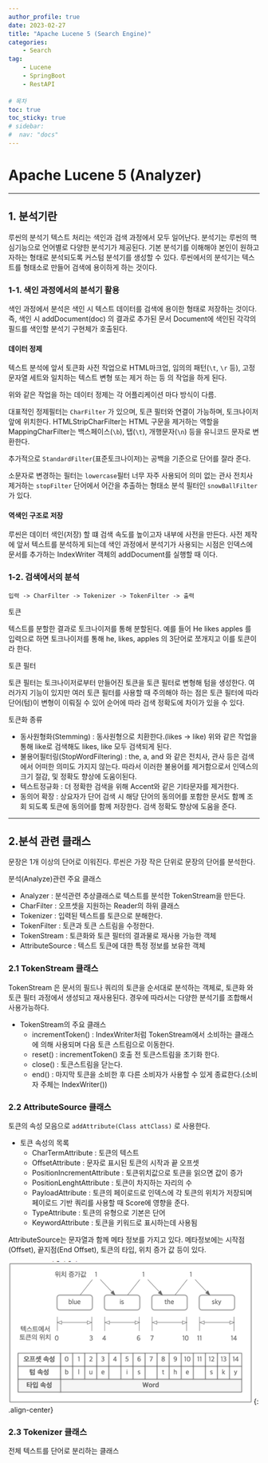 ```yaml
---
author_profile: true
date: 2023-02-27
title: "Apache Lucene 5 (Search Engine)"
categories: 
    - Search
tag: 
    - Lucene
    - SpringBoot
    - RestAPI

# 목차
toc: true  
toc_sticky: true 
# sidebar:
#  nav: "docs"
---
```


# Apache Lucene 5 (Analyzer)

---

## 1. 분석기란

루씬의 분석기 텍스트 처리는 색인과 검색 과정에서 모두 일어난다.
분석기는 루씬의 핵심기능으로 언어별로 다양한 분석기가 제공된다.
기본 분석기를 이해해야 본인이 원하고자하는 형태로 분석되도록 커스텀 분석기를 생성할 수 있다.
루씬에서의 분석기는 텍스트를 형태소로 만들어 검색에 용이하게 하는 것이다.

### 1-1. 색인 과정에서의 분석기 활용

색인 과정에서 분석은 색인 시 텍스트 데이터를 검색에 용이한 형태로 저장하는 것이다.
즉, 색인 시 addDocument(doc) 의 결과로 추가된 문서 Document에 색인된 각각의 필드를 색인할 분석기 구현체가 호출된다.

#### 데이터 정제

텍스트 분석에 앞서 토큰화 사전 작업으로 HTML마크업, 임의의 패턴(`\t`, `\r` 등), 고정 문자열 세트와 일치하는 텍스트 변형 또는 제거 하는 등 의 작업을 하게 된다.

위와 같은 작업을 하는 데이터 정제는 각 어플리케이션 마다 방식이 다름.

대표적인 정제필터는 `CharFilter` 가 있으며, 토큰 필터와 연결이 가능하며, 토크나이저 앞에 위치한다.
HTMLStripCharFilter는 HTML 구문을 제거하는 역할을 MappingCharFilter는 백스페이스(`\b`), 탭(`\t`), 개행문자(`\n`) 등을 유니코드 문자로 변환한다. 

추가적으로 `StandardFilter`(표준토크나이저)는 공백을 기준으로 단어를 잘라 준다.

소문자로 변경하는 필터는 `lowercase`필터
너무 자주 사용되어 의미 없는 관사 전치사 제거하는 `stopFilter`
단어에서 어간을 추출하는 형태소 분석 필터인 `snowBallFilter` 가 있다.

#### 역색인 구조로 저장

루씬은 데이터 색인(저장) 할 떄 검색 속도를 높이고자 내부에 사전을 만든다.
사전 제작에 앞서 텍스트를 분석하게 되는데 색인 과정에서 분석기가 사용되는 시점은 인덱스에 문서를 추가하는 IndexWriter 객체의 addDocument를 실행할 때 이다.

### 1-2. 검색에서의 분석

```
입력 -> CharFilter -> Tokenizer -> TokenFilter -> 출력
```

토큰 

텍스트를 분할한 결과로 토크나이저를 통해 분할된다. 예를 들어 He likes apples 를 입력으로 하면 토크나이저를 통해 he, likes, apples 의 3단어로 쪼개지고 이를 토큰이라 한다.

토큰 필터 

토큰 필터는 토크나이저로부터 만들어진 토큰을 토큰 필터로 변형해 텀을 생성한다. 여러가지 기능이 있지만 여러 토큰 필터를 사용할 때 주의해야 하는 점은 토큰 필터에 따라 단어(텀)이 변형이 이뤄질 수 있어 순어에 따라 검색 정확도에 차이가 있을 수 있다.

토큰화 종류

- 동사원형화(Stemming) : 동사원형으로 치환한다.(likes -> like) 위와 같은 작업을 통해 like로 검색해도 likes, like 모두 검색되게 된다.
- 불용어필터링(StopWordFiltering) : the, a, and 와 같은 전치사, 관사 등은 검색에서 어떠한 의미도 가지지 않는다. 따라서 이러한 불용어를 제거함으로서 인덱스의 크기 절감, 및 정확도 향상에 도움이된다.
- 텍스트정규화 : 더 정확한 검색을 위해 Accent와 같은 기타문자를 제거한다.
- 동의어 확장 : 상요자가 단어 검색 시 해당 단어의 동의어를 포함한 문서도 함꼐 조회 되도록 토큰에 동의어를 함께 저장한다. 검색 정확도 향상에 도움을 준다.

---

## 2.분석 관련 클래스

문장은 1개 이상의 단어로 이워진다. 루씬은 가장 작은 단위로 문장의 단어를 분석한다.

분석(Analyze)관련 주요 클래스

- Analyzer : 분석관련 추상클래스로 텍스트를 분석한 TokenStream을 만든다.
- CharFilter : 오프셋을 지원하는 Reader의 하위 클래스 
- Tokenizer : 입력된 텍스트를 토큰으로 분해한다.
- TokenFilter : 토큰과 토큰 스트림을 수정한다.
- TokenStream : 토큰화와 토큰 필터의 결과물로 재사용 가능한 객체
- AttributeSource : 텍스트 토큰에 대한 특정 정보를 보유한 객체

### 2.1 TokenStream 클래스 

TokenStream 은 문서의 필드나 쿼리의 토큰을 순서대로 분석하는 객체로, 토큰화 와 토큰 필터 과정에서 생성되고 재사용된다. 
경우에 따라서는 다양한 분석기를 조합해서 사용가능하다.

- TokenStream의 주요 클래스
  - incrementToken() : IndexWriter처럼 TokenStream에서 소비하는 클래스에 의해 사용되며 다음 토큰 스트림으로 이동한다.
  - reset() : incrementToken() 호출 전 토큰스트림을 초기화 한다.
  - close() : 토큰스트림을 닫는다.
  - end() : 마지막 토큰을 소비한 후 다른 소비자가 사용할 수 있게 종료한다.(소비자 주체는 IndexWriter())

### 2.2 AttributeSource 클래스

토큰의 속성 모음으로 `addAttribute(Class attClass)` 로 사용한다.

- 토큰 속성의 목록
  - CharTermAttribute : 토큰의 텍스트
  - OffsetAttribute : 문자로 표시된 토큰의 시작과 끝 오프셋
  - PositionIncrementAttribute : 토큰위치값으로 토큰을 읽으면 값이 증가
  - PositionLenghtAttribute : 토큰이 차지하는 자리의 수
  - PayloadAttribute : 토큰의 페이로드로 인덱스에 각 토큰의 위치가 저장되며 페이로드 기반 쿼리를 사용할 때 Score에 영향을 준다. 
  - TypeAttribute : 토큰의 유형으로 기본은 단어
  - KeywordAttribute : 토큰을 키워드로 표시하는데 사용됨

AttributeSource는 문자열과 함께 메타 정보를 가지고 있다. 메타정보에는 시작점(Offset), 끝지점(End Offset), 토큰의 타입, 위치 증가 값 등이 있다.

![Attribute 동작방식](/assets/images/2023-02-14/lucene3.png){: .align-center}

### 2.3 Tokenizer 클래스 

전체 텍스트를 단어로 분리하는 클래스 

